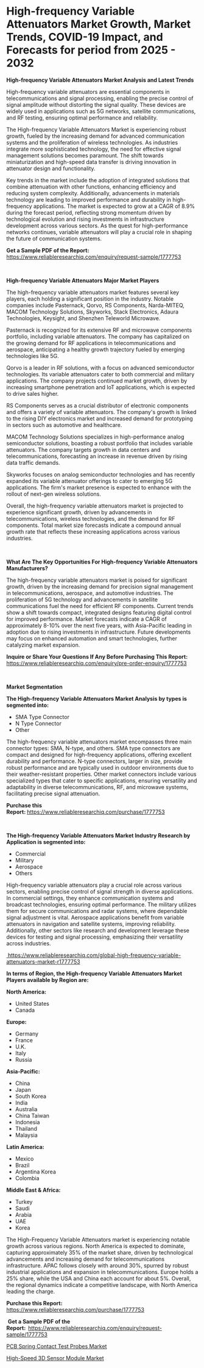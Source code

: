 <p><h1>High-frequency Variable Attenuators Market Growth, Market Trends, COVID-19 Impact, and Forecasts for period from 2025 - 2032</h1></p><p><strong>High-frequency Variable Attenuators Market Analysis and Latest Trends</strong></p>
<p><p>High-frequency variable attenuators are essential components in telecommunications and signal processing, enabling the precise control of signal amplitude without distorting the signal quality. These devices are widely used in applications such as 5G networks, satellite communications, and RF testing, ensuring optimal performance and reliability.</p><p>The High-frequency Variable Attenuators Market is experiencing robust growth, fueled by the increasing demand for advanced communication systems and the proliferation of wireless technologies. As industries integrate more sophisticated technology, the need for effective signal management solutions becomes paramount. The shift towards miniaturization and high-speed data transfer is driving innovation in attenuator design and functionality.</p><p>Key trends in the market include the adoption of integrated solutions that combine attenuation with other functions, enhancing efficiency and reducing system complexity. Additionally, advancements in materials technology are leading to improved performance and durability in high-frequency applications. The market is expected to grow at a CAGR of 8.9% during the forecast period, reflecting strong momentum driven by technological evolution and rising investments in infrastructure development across various sectors. As the quest for high-performance networks continues, variable attenuators will play a crucial role in shaping the future of communication systems.</p></p>
<p><strong>Get a Sample PDF of the Report:&nbsp;</strong> <a href="https://www.reliableresearchiq.com/enquiry/request-sample/1777753?utm_campaign=99&utm_medium=2&utm_source=Github&utm_content=ia&utm_term=13022025&utm_id=high-frequency-variable-attenuators">https://www.reliableresearchiq.com/enquiry/request-sample/1777753</a></p>
<p>&nbsp;</p>
<p><strong>High-frequency Variable Attenuators Major Market Players</strong></p>
<p><p>The high-frequency variable attenuators market features several key players, each holding a significant position in the industry. Notable companies include Pasternack, Qorvo, RS Components, Narda-MITEQ, MACOM Technology Solutions, Skyworks, Stack Electronics, Adaura Technologies, Keysight, and Shenzhen Teleworld Microwave.</p><p>Pasternack is recognized for its extensive RF and microwave components portfolio, including variable attenuators. The company has capitalized on the growing demand for RF applications in telecommunications and aerospace, anticipating a healthy growth trajectory fueled by emerging technologies like 5G.</p><p>Qorvo is a leader in RF solutions, with a focus on advanced semiconductor technologies. Its variable attenuators cater to both commercial and military applications. The company projects continued market growth, driven by increasing smartphone penetration and IoT applications, which is expected to drive sales higher.</p><p>RS Components serves as a crucial distributor of electronic components and offers a variety of variable attenuators. The company's growth is linked to the rising DIY electronics market and increased demand for prototyping in sectors such as automotive and healthcare.</p><p>MACOM Technology Solutions specializes in high-performance analog semiconductor solutions, boasting a robust portfolio that includes variable attenuators. The company targets growth in data centers and telecommunications, forecasting an increase in revenue driven by rising data traffic demands.</p><p>Skyworks focuses on analog semiconductor technologies and has recently expanded its variable attenuator offerings to cater to emerging 5G applications. The firm's market presence is expected to enhance with the rollout of next-gen wireless solutions.</p><p>Overall, the high-frequency variable attenuators market is projected to experience significant growth, driven by advancements in telecommunications, wireless technologies, and the demand for RF components. Total market size forecasts indicate a compound annual growth rate that reflects these increasing applications across various industries.</p></p>
<p>&nbsp;</p>
<p><strong>What Are The Key Opportunities For High-frequency Variable Attenuators Manufacturers?</strong></p>
<p><p>The high-frequency variable attenuators market is poised for significant growth, driven by the increasing demand for precision signal management in telecommunications, aerospace, and automotive industries. The proliferation of 5G technology and advancements in satellite communications fuel the need for efficient RF components. Current trends show a shift towards compact, integrated designs featuring digital control for improved performance. Market forecasts indicate a CAGR of approximately 8-10% over the next five years, with Asia-Pacific leading in adoption due to rising investments in infrastructure. Future developments may focus on enhanced automation and smart technologies, further catalyzing market expansion.</p></p>
<p><strong>Inquire or Share Your Questions If Any Before Purchasing This Report:</strong> <a href="https://www.reliableresearchiq.com/enquiry/pre-order-enquiry/1777753?utm_campaign=99&utm_medium=2&utm_source=Github&utm_content=ia&utm_term=13022025&utm_id=high-frequency-variable-attenuators">https://www.reliableresearchiq.com/enquiry/pre-order-enquiry/1777753</a></p>
<p>&nbsp;</p>
<p><strong>Market Segmentation</strong></p>
<p><strong>The High-frequency Variable Attenuators Market Analysis by types is segmented into:</strong></p>
<p><ul><li>SMA Type Connector</li><li>N Type Connector</li><li>Other</li></ul></p>
<p><p>The high-frequency variable attenuators market encompasses three main connector types: SMA, N-type, and others. SMA type connectors are compact and designed for high-frequency applications, offering excellent durability and performance. N-type connectors, larger in size, provide robust performance and are typically used in outdoor environments due to their weather-resistant properties. Other market connectors include various specialized types that cater to specific applications, ensuring versatility and adaptability in diverse telecommunications, RF, and microwave systems, facilitating precise signal attenuation.</p></p>
<p><strong>Purchase this Report:&nbsp;</strong><a href="https://www.reliableresearchiq.com/purchase/1777753?utm_campaign=99&utm_medium=2&utm_source=Github&utm_content=ia&utm_term=13022025&utm_id=high-frequency-variable-attenuators">https://www.reliableresearchiq.com/purchase/1777753</a></p>
<p>&nbsp;</p>
<p><strong>The High-frequency Variable Attenuators Market Industry Research by Application is segmented into:</strong></p>
<p><ul><li>Commercial</li><li>Military</li><li>Aerospace</li><li>Others</li></ul></p>
<p><p>High-frequency variable attenuators play a crucial role across various sectors, enabling precise control of signal strength in diverse applications. In commercial settings, they enhance communication systems and broadcast technologies, ensuring optimal performance. The military utilizes them for secure communications and radar systems, where dependable signal adjustment is vital. Aerospace applications benefit from variable attenuators in navigation and satellite systems, improving reliability. Additionally, other sectors like research and development leverage these devices for testing and signal processing, emphasizing their versatility across industries.</p></p>
<p><a href="https://www.reliableresearchiq.com/global-high-frequency-variable-attenuators-market-r1777753?utm_campaign=99&utm_medium=2&utm_source=Github&utm_content=ia&utm_term=13022025&utm_id=high-frequency-variable-attenuators">&nbsp;https://www.reliableresearchiq.com/global-high-frequency-variable-attenuators-market-r1777753</a></p>
<p><strong>In terms of Region, the High-frequency Variable Attenuators Market Players available by Region are:</strong></p>
<p>
    <p> <strong> North America: </strong>
        <ul>
            <li>United States</li>
            <li>Canada</li>
        </ul>
        </p> 
    <p> <strong> Europe: </strong>
        <ul>
            <li>Germany</li>
            <li>France</li>
            <li>U.K.</li>
            <li>Italy</li>
            <li>Russia</li>
        </ul>
        </p> 
    <p> <strong> Asia-Pacific: </strong>
        <ul>
            <li>China</li>
            <li>Japan</li>
            <li>South Korea</li>
            <li>India</li>
            <li>Australia</li>
            <li>China Taiwan</li>
            <li>Indonesia</li>
            <li>Thailand</li>
            <li>Malaysia</li>
        </ul>
        </p> 
    <p> <strong> Latin America: </strong>
        <ul>
            <li>Mexico</li>
            <li>Brazil</li>
            <li>Argentina Korea</li>
            <li>Colombia</li>
        </ul>
        </p> 
    <p> <strong> Middle East & Africa: </strong>
        <ul>
            <li>Turkey</li>
            <li>Saudi</li>
            <li>Arabia</li>
            <li>UAE</li>
            <li>Korea</li>
        </ul>
    </p>
    </p>
<p><p>The High-Frequency Variable Attenuators market is experiencing notable growth across various regions. North America is expected to dominate, capturing approximately 35% of the market share, driven by technological advancements and increasing demand for telecommunications infrastructure. APAC follows closely with around 30%, spurred by robust industrial applications and expansion in telecommunications. Europe holds a 25% share, while the USA and China each account for about 5%. Overall, the regional dynamics indicate a competitive landscape, with North America leading the charge.</p></p>
<p><strong>Purchase this Report: </strong><a href="https://www.reliableresearchiq.com/purchase/1777753?utm_campaign=99&utm_medium=2&utm_source=Github&utm_content=ia&utm_term=13022025&utm_id=high-frequency-variable-attenuators">https://www.reliableresearchiq.com/purchase/1777753</a></p>
<p>&nbsp;<strong>Get a Sample PDF of the Report:&nbsp;&nbsp;</strong><a href="https://www.reliableresearchiq.com/enquiry/request-sample/1777753?utm_campaign=99&utm_medium=2&utm_source=Github&utm_content=ia&utm_term=13022025&utm_id=high-frequency-variable-attenuators">https://www.reliableresearchiq.com/enquiry/request-sample/1777753</a></p>
<p><strong></strong></p>
<p><p><a href="https://github.com/kolffmaris58/Market-Research-Report-List-1/blob/main/pcb-spring-contact-test-probes-market.md?utm_campaign=99&utm_medium=2&utm_source=Github&utm_content=ia&utm_term=13022025&utm_id=high-frequency-variable-attenuators">PCB Spring Contact Test Probes Market</a></p><p><a href="https://github.com/kryshaprilbb/Market-Research-Report-List-1/blob/main/high-speed-3d-sensor-module-market.md?utm_campaign=99&utm_medium=2&utm_source=Github&utm_content=ia&utm_term=13022025&utm_id=high-frequency-variable-attenuators">High-Speed 3D Sensor Module Market</a></p></p>